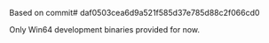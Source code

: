 Based on commit# daf0503cea6d9a521f585d37e785d88c2f066cd0

Only Win64 development binaries provided for now.